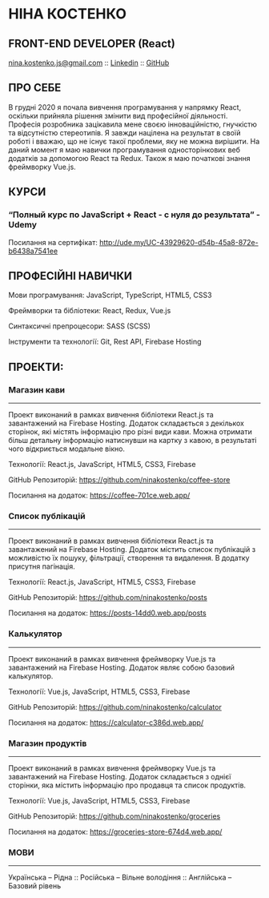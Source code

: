 # НІНА КОСТЕНКО

## FRONT-END DEVELOPER (React)

nina.kostenko.js@gmail.com :: [Linkedin](https://www.linkedin.com/in/nina-kostenko-65513a231/) :: [GitHub](https://github.com/ninakostenko)

## ПРО СЕБЕ

В грудні 2020 я почала вивчення програмування у напрямку React, оскільки прийняла рішення змінити вид
професійної діяльності. Професія розробника зацікавила мене своєю інноваційністю, гнучкістю та
відсутністю стереотипів. Я завжди націлена на результат в своїй роботі і вважаю, що не існує такої
проблеми, яку не можна вирішити. На даний момент я маю навички програмування односторінкових веб
додатків за допомогою React та Redux. Також я маю початкові знання фреймворку Vue.js.

## КУРСИ

### “Полный курс по JavaScript + React - с нуля до результата” - Udemy
Посилання на сертифікат: http://ude.my/UC-43929620-d54b-45a8-872e-b6438a7541ee


## ПРОФЕСІЙНІ НАВИЧКИ

Мови програмування:     JavaScript, TypeScript, HTML5, CSS3

Фреймворки та бібліотеки:     React, Redux, Vue.js

Синтаксичні препроцесори:     SASS (SCSS)

Інструменти та технології:      Git, Rest API, Firebase Hosting

## ПРОЕКТИ:

### Магазин кави
***

Проект виконаний в рамках вивчення бібліотеки React.js та завантажений на Firebase Hosting. Додаток
складається з декількох сторінок, які містять інформацію про різні види кави. Можна отримати більш
детальну інформацію натиснувши на картку з кавою, в результаті чого відкриється модальне вікно.

Технології: React.js, JavaScript, HTML5, CSS3, Firebase

GitHub Репозиторій: https://github.com/ninakostenko/coffee-store

Посилання на додаток: https://coffee-701ce.web.app/

### Список публікацій
***

Проект виконаний в рамках вивчення бібліотеки React.js та завантажений на Firebase Hosting. Додаток
містить список публікацій з можливістю їх пошуку, фільтрації, створення та видалення. В додатку
присутня пагінація.

Технології: React.js, JavaScript, HTML5, CSS3, Firebase

GitHub Репозиторій: https://github.com/ninakostenko/posts

Посилання на додаток: https://posts-14dd0.web.app/posts

### Калькулятор
***

Проект виконаний в рамках вивчення фреймворку Vue.js та завантажений на Firebase Hosting. Додаток
являє собою базовий калькулятор.

Технології: Vue.js, JavaScript, HTML5, CSS3, Firebase

GitHub Репозиторій: https://github.com/ninakostenko/calculator

Посилання на додаток: https://calculator-c386d.web.app/

### Магазин продуктів
***

Проект виконаний в рамках вивчення фреймворку Vue.js та завантажений на Firebase Hosting. Додаток
складається з однієї сторінки, яка містить інформацію про продавця та список продуктів.

Технології: Vue.js, JavaScript, HTML5, CSS3, Firebase

GitHub Репозиторій: https://github.com/ninakostenko/groceries

Посилання на додаток: https://groceries-store-674d4.web.app/

### МОВИ
***
Українська – Рідна :: Російська – Вільне володіння :: Англійська – Базовий рівень





